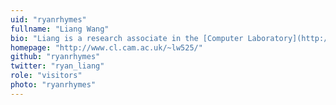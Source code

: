 ```yaml
---
uid: "ryanrhymes"
fullname: "Liang Wang"
bio: "Liang is a research associate in the [Computer Laboratory](http://www.cl.cam.ac.uk/). I am also affiliated with [Queens' College](http://www.queens.cam.ac.uk/) at Cambridge University. I am supervised by [Prof. Jon Crowcroft](http://www.cl.cam.ac.uk/~jac22/), and mentored by [Prof. Andy Hopper](http://www.cl.cam.ac.uk/~ah12/). I received both my M.Sc and Ph.D degrees from University of Helsinki, Finland, under the supervision of [Prof. Jussi Kangasharju.](https://www.cs.helsinki.fi/en/people/jakangas) My work focuses on information-centric networking, network architecture, network optimisation and protocol design. I have strong interest in data analytics and big data framework. I also teach, I am an Associated Fellow in the [British Higher Education Academy](https://www.heacademy.ac.uk/)."
homepage: "http://www.cl.cam.ac.uk/~lw525/"
github: "ryanrhymes"
twitter: "ryan_liang"
role: "visitors"
photo: "ryanrhymes"
---
```

